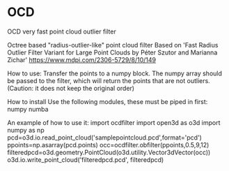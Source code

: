 # OCD
OCD very fast point cloud outlier filter

Octree based "radius-outlier-like" point cloud filter
Based on  'Fast Radius Outlier Filter Variant for Large Point Clouds by Péter Szutor and Marianna Zichar'
https://www.mdpi.com/2306-5729/8/10/149


How to use:
Transfer the points to a numpy block.
The numpy array should be passed to the filter, which will return the points that are not outliers. (Caution: it does not keep the original order)

How to install
Use the following modules, these must be piped in first:
numpy
numba

An example of how to use it:
import ocdfilter
import open3d as o3d
import numpy as np
pcd=o3d.io.read_point_cloud('samplepointcloud.pcd',format='pcd')
ppoints=np.asarray(pcd.points)
occ=ocdfilter.obfilter(ppoints,0.5,9,12)
filteredpcd=o3d.geometry.PointCloud(o3d.utility.Vector3dVector(occ))   
o3d.io.write_point_cloud('filteredpcd.pcd', filteredpcd)
